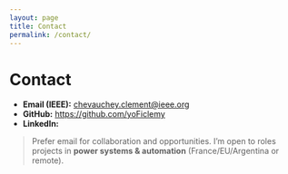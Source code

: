 ```yaml
---
layout: page
title: Contact
permalink: /contact/
---
```


# Contact

- **Email (IEEE):** <chevauchey.clement@ieee.org>
- **GitHub:** <https://github.com/yoFiclemy>
- **LinkedIn:** 

> Prefer email for collaboration and opportunities. I’m open to roles projects in **power systems & automation** (France/EU/Argentina or remote).
